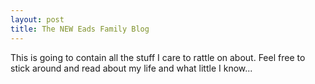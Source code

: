 ```yaml
---
layout: post
title: The NEW Eads Family Blog
---
```


This is going to contain all the stuff I care to rattle on about.  Feel free to stick around and read about my life and what little I know...
